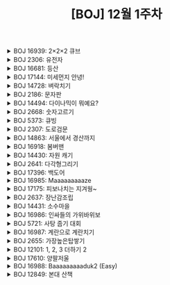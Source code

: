 ﻿---
toc: true
title:  "[BOJ] 12월 1주차"
last_modified_at:   2020-12-07
categories : PS2020
excerpt: "문제풀이"
image: "/images/baekjoon.png"
sitemap :
  changefreq : weekly
  priority : 1.0
use_math: true
---

<!-- BOJ 16939: 2×2×2 큐브 -->
<details>
<summary>BOJ 16939: 2×2×2 큐브</summary>
<div markdown="1">
Link : [https://www.acmicpc.net/problem/16939](https://www.acmicpc.net/problem/16939)<br>

<details>
<summary>소스 코드</summary>
<div markdown="1">
### solution
<script src="https://gist.github.com/yooniversal/d5b634180b5b673fbcc2fab2022d0131.js"></script>
</div>
</details>
<br>

구현 문제. 설명은 간단하지만 과정은 녹록치 않다.<br>
간단하게 표현할 방법이 떠오르질 않아 하드코딩을 했다. (인덱스 규칙을 찾기가 힘들었다)<br>
큐브를 돌릴 수 있는 방향은 총 12가지가 존재하는데 이 12가지를 구현해주면 되고<br>
큐브를 돌렸을 때 어디서 어디로 이동하는지 잘 체크해 놓는다면 푸는데 그렇게 어렵지는 않다.<br>
구현의 난이도보다는 귀찮음이 더 컸던 문제.

</div>
</details>

<!-- BOJ 2306: 유전자 -->
<details>
<summary>BOJ 2306: 유전자</summary>
<div markdown="1">
Link : [https://www.acmicpc.net/problem/2306](https://www.acmicpc.net/problem/2306)<br>

### solution
<script src="https://gist.github.com/yooniversal/388c08f95fa5c9a4d7561e482225c7fd.js"></script>

DP 문제.<br>
`f(l, r)` : [l, r]에서 얻을 수 있는 KOI 유전자의 최대 길이<br>
`s[l]`, `s[r]`이 각각 a, t 또는 g, c일 때 2씩 카운트할 수 있도록 해주고<br>
어느 위치에서 분할될지 모르니 모든 경우에서 분할해 재귀를 돌려주자.

</div>
</details>

<!-- BOJ 16681: 등산 -->
<details>
<summary>BOJ 16681: 등산</summary>
<div markdown="1">
Link : [https://www.acmicpc.net/problem/16681](https://www.acmicpc.net/problem/16681)<br>

### solution
<script src="https://gist.github.com/yooniversal/c794b7e2127ffe107d89accb1a2954f5.js"></script>

집과 고려대학교의 높이가 1이다. 그리고 목표 지점은 보다 높은 위치에 있어야 하므로 1보다 커야 한다.<br>
때문에 TC 2번에서는 Impossible을 출력해야 한다. 그럼 이제 그렇지 않은 경우는 다익스트라로 풀 수 있다.<br>
지점 u, v가 있고 거리가 w라고 하자. 또한 u, v는 목표 지점의 후보이다. 이 때 각 지점의 높이를 `h[u]`, `h[v]`라 정의하면<br>
문제에서는 양방향 경로라고 쓰여있지만 어차피 목표 지점까지는 높이가 증가하는 방향으로만 이동해야 하므로<br>
`h[u] > h[v]`일 땐 u->v 경로만, `h[u] < h[v]`일 땐 v->u 경로만 추가해줘야 한다.<br>
<br>
만약 목표 지점이 u로 확정됐다고 하자. 그럼 1번(집)에서 목표지점까지 높이가 증가하는 방향으로 이동해서 도착 후<br>
N번(고려대학교)까지 높이가 감소하는 방향으로 이동해야 한다.<br>
목표 지점 -> 고려대학교가 높이가 감소하는 방향이라면, 고려대학교 -> 목표 지점까지는 **높이가 증가하는 방향**으로 가야한다.<br>
때문에 집과 고려대학교에서 다익스트라를 돌려준 후 목표 지점의 후보가 되는 지점을 모두 탐색하면서<br>
등산의 가치가 최대일 때를 취하면 된다.<br>
<br>
등산의 가치는 음수가 될 수 있으므로 0이 아닌 **-INF**로 해줘야 한다.<br>
일반적으로 쓰는 INF 값(예 987654321)보다 등산의 가치가 커질 수 있으므로<br>
int형이 아닌 **long long**으로 바꿔놓고 INF값도 더 크게 설정해주자.

</div>
</details>

<!-- BOJ 17144: 미세먼지 안녕! -->
<details>
<summary>BOJ 17144: 미세먼지 안녕!</summary>
<div markdown="1">
Link : [https://www.acmicpc.net/problem/17144](https://www.acmicpc.net/problem/17144)<br>

### solution
<script src="https://gist.github.com/yooniversal/dcdf856ad94cffe6ad80cc3b82d1465c.js"></script>

구현 문제. 이것도 제출 수가 심상치 않아서 찾아보니 삼성 SW 기출문제였다.<br>
그래도 다른 문제에 비해서 구현 난이도가 높지는 않은거 같다.<br>
문제 설명이 잘 돼있어서 딱히 주의할 점도 떠오르지 않고.. 설명에 충실하게 구현하자.

</div>
</details>

<!-- BOJ 14728: 벼락치기 -->
<details>
<summary>BOJ 14728: 벼락치기</summary>
<div markdown="1">
Link : [https://www.acmicpc.net/problem/14728](https://www.acmicpc.net/problem/14728)<br>

### solution
<script src="https://gist.github.com/yooniversal/4c4cf4b7216cdec4b9122eca07564f3f.js"></script>

DP 문제.<br>
남은 시간에 필요한 시간을 쓸 수 있냐 없냐로 나눠서 쓸 수 있다면 점수를 더해주자.

</div>
</details>

<!-- BOJ 2186: 문자판 -->
<details>
<summary>BOJ 2186: 문자판</summary>
<div markdown="1">
Link : [https://www.acmicpc.net/problem/2186](https://www.acmicpc.net/problem/2186)<br>

### solution
<script src="https://gist.github.com/yooniversal/01b88f6deb51a4c12acc848b554998d7.js"></script>

DP 문제다.<br>
기본적으로 길찾는 BFS 문제처럼 상하좌우로 움직일 수 있다. (K배로 움직일 수도 있다)<br>
찾으려는 문자열의 인덱스를 인자로 두어서 찾아야 하는 알파벳을 탐색해가는 식으로 구현하면 된다.<br>
어렵지 않은 문제.

</div>
</details>

<!-- BOJ 14494: 다이나믹이 뭐예요? -->
<details>
<summary>BOJ 14494: 다이나믹이 뭐예요?</summary>
<div markdown="1">
Link : [https://www.acmicpc.net/problem/14494](https://www.acmicpc.net/problem/14494)<br>

### solution
<script src="https://gist.github.com/yooniversal/252608e2cafa9e34ab6482f8eaa973a0.js"></script>

좌표 값이 변하는 3가지 케이스에 대해 재귀롤 돌리되 DP로 풀기.

</div>
</details>

<!-- BOJ 2668: 숫자고르기 -->
<details>
<summary>BOJ 2668: 숫자고르기</summary>
<div markdown="1">
Link : [https://www.acmicpc.net/problem/2668](https://www.acmicpc.net/problem/2668)<br>

### solution
<script src="https://gist.github.com/yooniversal/331fa067a077c9ca1d90c66b79631151.js"></script>

사이클이 생기는 수열들의 집합을 찾아야 한다.<br>
N의 상한이 충분히 작아서 사이클임을 알기 위해 DFS를 돌려줬고<br>
사이클이라면 돌아오면서 `ans[]`에 표시하도록 했다.

</div>
</details>

<!-- BOJ 5373: 큐빙 -->
<details>
<summary>BOJ 5373: 큐빙</summary>
<div markdown="1">
Link : [https://www.acmicpc.net/problem/5373](https://www.acmicpc.net/problem/5373)<br>

<details>
<summary>소스 코드</summary>
<div markdown="1">
### solution
<script src="https://gist.github.com/yooniversal/393c29865e5be81f14b489f1a6bc7293.js"></script>
</div>
</details>

여태까지 풀어본 구현 문제 중 끝판왕이다. 위에 있는 [BOJ 16939: 2×2×2 큐브](https://www.acmicpc.net/problem/16939)는 몸풀기인듯.<br>
어디서 이 문제가 구현이 골치 아프다는 글을 한참 전에 읽고 겁나서 시도를 안해보다가<br>
[여기](https://code.plus/course/40)에 시뮬레이션 문제로 올라와 있어서 패기있게 도전하고 머리가 깨지는 경험을 했다.<br>
이 문제는 qna에 반례가 제출 수에 비해 생각보다 많이 올라와있지 않다. (물론 도움되는 반례도 있었다! 👍)<br>
왜 그런가 하니 큐브를 시뮬레이션 할 수 있는 [사이트](https://rubiks-cube-solver.com/)가 있었다.<br>
반례가 도대체 뭘까 하며 찾아보다 이런 사이트가 있지 않을까 해서 먼저 찾았는데.. 사람 생각하는거 다 비슷한거 같다.<br>
<br>
구현하는 아이디어 자체는 간단하다. 일단 면이 6가지가 존재한다. 그리고 돌리는 방향은 시계, 반시계 2가지다.<br>
그럼 면을 하나 정하고 돌리려는 방향도 정했다면 그 면을 돌렸을 때 어느 부분이 달라지는지 생각해보자.<br>
4개의 면에서 값이 변한다는걸 금방 알 수 있는데, 문제는 인덱스 값 자체에서 규칙성이 잘 안보인다.<br>
(하나하나 업데이트하다 보면 대충 어떻게 처리하면 되겠네 싶은 규칙성은 감이 살짝 오긴 하지만<br>
인덱스 값 즉, '숫자'만 보고 어떻게 처리하는게 편하겠거니 싶은 규칙성은 보이질 않았다.)<br>
이 부분 때문에 함수 구현 대부분을 하드 코딩으로 처리했다. 소스 코드가 굉장히 긴 이유가 바로 이 부분이다. 😇<br>
아무튼 구현을 하면 되는데, 주의할 점은 한 면을 잡고 돌렸을 때 **해당 면의 값도 방향에 따라 변한다**.<br>
위에 시뮬레이션하는 사이트에서 테스트해보면 쉽게 알 수 있다. 이 부분때문에 시계/반시계 구현을 함수로 따로 만들어줬다.<br>
<br>
다시는 풀고싶지 않은 문제다.<br>
이 문제도 삼성 기출이라는데 실전에서 이걸 빠르게 풀고 통과한 사람은 거의 없을거 같다.<br>
구현 문제는 알고리즘처럼 알지 못하면 손도 못대는 그런 유형이 아니기 때문에<br>
누구나 덤벼들 수 있지만 난이도가 올라가면 일단 손도 대기 싫어지는거 같다. 풀기 싫다는걸 뭘 이렇게 쭝얼쭝얼 썼지?<br>
그래도 이런 문제를 경험해보는게 후에 더 좋은 영향을 주기는 하는것 같다. 구현 실력도 그렇고 멘탈적인 측면에서도.<br>
으아아 😵

</div>
</details>

<!-- BOJ 2307: 도로검문 -->
<details>
<summary>BOJ 2307: 도로검문</summary>
<div markdown="1">
Link : [https://www.acmicpc.net/problem/2307](https://www.acmicpc.net/problem/2307)<br>

### solution
<script src="https://gist.github.com/yooniversal/4b6fd49a4fec616426d424f030a2549b.js"></script>

아무 길을 막지 않은 상태에서 다익스트라를 돌려 최단 거리를 구한 후 기준으로 잡는다.<br>
1~N까지의 최단 경로를 `route[]`에 담고 경로를 1개씩 막아서 다익스트라를 돌려본다.<br>
만약 완전히 막아서 N으로 도달하지 못할 경우 -1을 출력하고<br>
그렇지 않은 경우 `(기준 - 최단 거리)`의 최댓값을 구하면 된다.

</div>
</details>

<!-- BOJ 14863: 서울에서 경산까지 -->
<details>
<summary>BOJ 14863: 서울에서 경산까지</summary>
<div markdown="1">
Link : [https://www.acmicpc.net/problem/14863](https://www.acmicpc.net/problem/14863)<br>

### solution
<script src="https://gist.github.com/yooniversal/ab6bf796e61b1c32ab95d17eedc60c02.js"></script>

DP 문제.<br>
도시 a에서 b로 가는 방법은 도보, 자전거 단 2개 뿐이다. 케이스도 2개뿐이므로 모든 경우를 돌려주면 된다.

</div>
</details>

<!-- BOJ 16918: 봄버맨 -->
<details>
<summary>BOJ 16918: 봄버맨</summary>
<div markdown="1">
Link : [https://www.acmicpc.net/problem/16918](https://www.acmicpc.net/problem/16918)<br>

### solution
<script src="https://gist.github.com/yooniversal/4821fbd918e3b53bc912ddedf5b65b0f.js"></script>

가로, 세로, 시간 범위가 크지 않으므로 구현에만 신경쓰면 된다.<br>
폭탄이 터지는 시간이 0이 됐다고 곧바로 터뜨리면 옆에있는 **터져야 하는 폭탄**이 터지지 못하는 경우가 발생한다.<br>
때문에 영향을 받는 좌표를 전체를 탐색하며 담아둔 후 마지막에 터뜨리도록 처리했다. 이부분만 유의하면 될 것 같다.

</div>
</details>

<!-- BOJ 14430: 자원 캐기 -->
<details>
<summary>BOJ 14430: 자원 캐기</summary>
<div markdown="1">
Link : [https://www.acmicpc.net/problem/14430](https://www.acmicpc.net/problem/14430)<br>

### solution
<script src="https://gist.github.com/yooniversal/bc7c92fa5edabd2896c9b3e2f86b989c.js"></script>

DP 문제.<br>
아래, 오른쪽으로 탐색하면서 최댓값을 갱신해주면 된다.

</div>
</details>

<!-- BOJ 2641: 다각형그리기 -->
<details>
<summary>BOJ 2641: 다각형그리기</summary>
<div markdown="1">
Link : [https://www.acmicpc.net/problem/2641](https://www.acmicpc.net/problem/2641)<br>

### solution
<script src="https://gist.github.com/yooniversal/1135f6c94c017e67e44c1d027c192a57.js"></script>

구현 문젠데 처음에 어떻게 풀어야 할지 감이 바로 오질 않았다.<br>
여러 시행착오 끝에 (0,0) 기준으로 입력받은 방향대로 좌표를 이동하면서 담은 뒤<br>
가장 왼쪽 아래(코드에서는 정렬했을 때 가장 앞에 오는 값)에 있는 좌표를 다시 기준 잡아<br>
(0,0)으로 평행이동할 때 이동하는 만큼 모든 좌표도 똑같이 평행이동 시켜줬다.<br>
그렇게 했을 때 표본 모양수열과 좌표가 모두 같다면 답을 갱신해주도록 했다.

</div>
</details>

<!-- BOJ 17396: 백도어 -->
<details>
<summary>BOJ 17396: 백도어</summary>
<div markdown="1">
Link : [https://www.acmicpc.net/problem/17396](https://www.acmicpc.net/problem/17396)<br>

### solution
<script src="https://gist.github.com/yooniversal/894cba2913210610eccb507f75ee1e82.js"></script>

마지막을 제외한 분기점 중 상대방 시야에 보이는 곳은 경로로 추가하지 않으면 된다.<br>
다익스트라로 풀어주면 된다. 오버플로우에 주의.

</div>
</details>

<!-- BOJ 16985: Maaaaaaaaaze -->
<details>
<summary>BOJ 16985: Maaaaaaaaaze</summary>
<div markdown="1">
Link : [https://www.acmicpc.net/problem/16985](https://www.acmicpc.net/problem/16985)<br>

### solution
<script src="https://gist.github.com/yooniversal/ac75fdcfc40f078804621d2a5e2d2082.js"></script>

미로에서 탈출구를 찾는 BFS 문제를 풀어봤다면 이 문제도 역시 같은 방식으로 풀 수 있다. 다만 3차원이다.<br>
방식은 달라지지 않지만 구현이 조금 까다롭다. 층을 임의로 설정할 수도 있고, 출발점 또한 4가지를 선택할 수 있다.<br>
또한 각 면을 회전시킬 수 있다는 점도 까다롭게 하는 요소중 하나다.<br>
<br>
각 면이 어디 층으로 들어가는지는 임의로 설정되기 때문에 순열을 만들어주는 **next_permutation**을 이용했고<br>
각각 회전한 횟수 또한 0~4회이므로 이 부분은 5면에 대해 5중 for문을 돌려줬다.<br>
이렇게 케이스를 모두 만들어줬다면 각각 BFS를 돌려 맨 마지막 면의 도착점까지 가는 최단 거리를 취하면 된다.<br>
구현하는데 좀 답답했고, AC를 받았지만 통과한 시간이 너무 길어서 또 답답했다.

</div>
</details>

<!-- BOJ 17175: 피보나치는 지겨웡~ -->
<details>
<summary>BOJ 17175: 피보나치는 지겨웡~</summary>
<div markdown="1">
Link : [https://www.acmicpc.net/problem/17175](https://www.acmicpc.net/problem/17175)<br>

### solution
<script src="https://gist.github.com/yooniversal/768a796de204f14bcb4bb1cc752e9aff.js"></script>

문제 설명에 주어진 코드대로 돌렸을 때 함수가 호출되는 횟수를 구해야 한다.<br>
당연히 DP로 풀어야 하는데 본인이 호출되는 횟수까지 세므로 기존 피보나치에서 1을 더하도록 하자.<br>
기저 사례도 다르니 주의.

</div>
</details>

<!-- BOJ 2637: 장난감조립 -->
<details>
<summary>BOJ 2637: 장난감조립</summary>
<div markdown="1">
Link : [https://www.acmicpc.net/problem/2637](https://www.acmicpc.net/problem/2637)<br>

### solution
<script src="https://gist.github.com/yooniversal/af8718c97c7b66f2facc49e7406f5c4a.js"></script>

`f(a, b)` : a번 제품을 만드는데 필요한 재료 b의 갯수<br>
처음에 입력받는 M개의 줄에서 기본 제품을 걸러낸 후 완제품에서 기본 제품의 갯수를 취해오는 방식을 택했다.<br>
완제품을 이루는 재료들은 기본/중간 제품이 있는데 여기서 중간 제품은 또 기본 제품들로 이루어져 있으므로<br>
DP로 풀어내야 효율적으로 풀어낼 수 있겠다.

</div>
</details>

<!-- BOJ 14431: 소수마을 -->
<details>
<summary>BOJ 14431: 소수마을</summary>
<div markdown="1">
Link : [https://www.acmicpc.net/problem/14431](https://www.acmicpc.net/problem/14431)<br>

### solution
<script src="https://gist.github.com/yooniversal/310c3daa45f23b8382e6f7193d9cb00a.js"></script>

마을을 2개 잡고 거리가 소수면 양방향으로 간선을 담아준 후 다익스트라를 돌리면 된다.<br>
소수는 에라토스테네스의 체로 처리하자.

</div>
</details>

<!-- BOJ 16986: 인싸들의 가위바위보 -->
<details>
<summary>BOJ 16986: 인싸들의 가위바위보</summary>
<div markdown="1">
Link : [https://www.acmicpc.net/problem/16986](https://www.acmicpc.net/problem/16986)<br>

### solution
<script src="https://gist.github.com/yooniversal/5bda4dddf470e7bc225fda420ade24e5.js"></script>

구현 문제다. 문제 설명을 좀 꼼꼼히 읽어야 할 필요가 있다.<br>
처음에 설명을 대충 읽고 사진만 보고 아! 이긴 사람이 왼쪽으로 오는구나! 했는데 TC부터 틀렸다.<br>
설명에 있는 규칙 2을 잘 읽어보면, **비겼을 때 경기 진행 순서 뒤인 사람이 이긴 것으로 간주**한다고 언급 돼있다.<br>
따라서 지우, 경희, 민호를 1, 2, 3이라 부르면 지우 vs (경희 or 민호)일 때 A[i][j]가 0 또는 1이면 무조건 지우가 지게 된다.<br>
(즉, 이전 승패 정보와는 관련없이 값의 크기(순서)에 따라 달라진다는 점이다)<br>
또한 지우가 k번 이겨야하긴 하지만 다른 친구들이 k번을 먼저 이기면 곤란하다. 때문에 이 경우도 커팅해줘야 한다.<br>
고려해야할 부분이 꽤 많아서 구현하는데 힘들었다. 재귀로 짠 덕분에 코드는 생각보다 간결해졌지만 많이 고생했다.

</div>
</details>

<!-- BOJ 5721: 사탕 줍기 대회 -->
<details>
<summary>BOJ 5721: 사탕 줍기 대회</summary>
<div markdown="1">
Link : [https://www.acmicpc.net/problem/5721](https://www.acmicpc.net/problem/5721)<br>

### solution
<script src="https://gist.github.com/yooniversal/46984de66ca8404c368729423c9a4716.js"></script>

DP 문제.<br>
조금 특이한 점은 세로, 가로의 상한이 별도로 주어지지 않았다는 점이다.<br>
이 부분때문에 처음에 벡터 resize를 통해서 풀어보려 했는데 이게 메모리 할당이랑 직접적으로 연관된게 아닌건지<br>
아니면 내가 모르는 부분이 또 있는건진 모르겠지만 런타임 에러가 떠서 캐시를 2차원 배열이 아닌 1차원 배열로 설정했다.<br>
가령, m=3, n=5이고 특정 좌표가 (1, 4)라면 $1\times 5+4 = 9$로 나타낼 수 있다. (0-based index)<br>
행과 열을 직접적으로 써야할 경우 위 값을 n의 몫, 나머지로 다시 분해해서 사용하면 된다.<br>
<br>
1. 원소 하나를 선택했다면 같은 행에서는 이웃한 원소를 선택하지 못한다. 따라서 2칸 더 오른쪽으로 이동해야 한다. (+a[x][y])
2. 선택하지 않는다면 1칸 오른쪽으로 이동할 수 있다. 대신 답에 갱신하진 않는다.
3. 다음 칸(y+1) 또는 다다음칸(y+2)이 n보다 크거나 같을 경우, 다음 행의 첫 번째 원소로 넘어가도록 해주자.

</div>
</details>

<!-- BOJ 16987: 계란으로 계란치기 -->
<details>
<summary>BOJ 16987: 계란으로 계란치기</summary>
<div markdown="1">
Link : [https://www.acmicpc.net/problem/16987](https://www.acmicpc.net/problem/16987)<br>

### solution
<script src="https://gist.github.com/yooniversal/c1cf3cb5e8bf32bc4dd87a8bfa81c8a8.js"></script>

설명을 슥 읽고 뚝딱뚝딱 짠 후에 TC를 돌려봤는데 답이 쉽게 나오질 않았다.<br>
문제를 잘못 읽었나 몇 번을 검토해보다 잘 모르겠어서 나같은 사람이 있나 검색을 해봤는데<br>
나같은 사람은 거의 없는 것 같고(..) 다만 설명에 대해서 쉽게 풀어쓴 글이 있어서 참고하고 AC를 받을 수 있었다.<br>
<br>
설명에 있는 계란을 치는 과정에서 2번이 헷갈렸다.<br>
이게 기준 계란으로 다른 계란을 치긴 치는데 적어도 한 쪽이 깨질 때까지 치는건지(TC 9번이 반례)<br>
한 번만 치고 기준 계란으로 남은 깨지지 않은 다른 계란들을 또 치러 가는건지(TC에서 한 두개 정도 틀림)<br>
위 2가지에서 계속 삐걱삐걱댔는데 다른 분의 글을 읽어보니 그냥 **한 번 치고 기준 계란을 다음으로 바꾸는 거였다**. 😇<br>
그냥 이렇게 짜주면 크게 어려운건 없다. N이 심히 적으니 브루트 포스로 해결할 수 있겠다.

</div>
</details>

<!-- BOJ 2655: 가장높은탑쌓기 -->
<details>
<summary>BOJ 2655: 가장높은탑쌓기</summary>
<div markdown="1">
Link : [https://www.acmicpc.net/problem/2655](https://www.acmicpc.net/problem/2655)<br>

### solution
<script src="https://gist.github.com/yooniversal/0e7954e16bb17ecde5cc4dd354533893.js"></script>

DP 문제.<br>
`f(i)` : 현재 맨 위에 있는 벽돌이 i번일 때 만들 수 있는 최대 높이<br>
문제에 써진 기준에 따라 벽돌을 쌓고 재귀로 돌아가면서 답이 갱신(`ret < f(i) + wall[i].h`)될 때마다 `from[i]` 또한 갱신해주자.<br>
`from[i]`는 i번 벽돌 위에 쌓을 벽돌의 번호를 가리킨다. 이 `from[i]` 덕분에 어떤 벽돌이 쌓였는지 역추적할 수 있다.

</div>
</details>

<!-- BOJ 12101: 1, 2, 3 더하기 2 -->
<details>
<summary>BOJ 12101: 1, 2, 3 더하기 2</summary>
<div markdown="1">
Link : [https://www.acmicpc.net/problem/12101](https://www.acmicpc.net/problem/12101)<br>

### solution
<script src="https://gist.github.com/yooniversal/36af2efe27aa4c1237a7a275f02bfd48.js"></script>

n이 적으므로 브루트 포스로 답을 찾아주자.

</div>
</details>

<!-- BOJ 17610: 양팔저울 -->
<details>
<summary>BOJ 17610: 양팔저울</summary>
<div markdown="1">
Link : [https://www.acmicpc.net/problem/17610](https://www.acmicpc.net/problem/17610)<br>

### solution
<script src="https://gist.github.com/yooniversal/146e47d555da1cde9da93b0f5ddbe536.js"></script>

브루트 포스로 풀 수 있다.<br>
매번 호출될 때마다 이용하지 않은 인덱스를 통해 현재 값에서 더하거나 빼는 연산을 해주려 했는데<br>
이 방식으로는 TLE를 피할 수 없었다. (이미 나온 값을 `visited`에 추가하는건 WA를 받는다. 반례는 [1, 2, 3])<br>
어차피 특정 인덱스를 사용할 차례가 왔을 때 **사용하거나 사용하지 않거나** 딱 2가지이기 때문에<br>
사용하는 경우는 더하거나 빼는 연산을, 사용하지 않는 경우는 현재 값에 영향을 주지 않도록 처리해주고<br>
다음 인덱스로 넘어가는 방식으로 짜주면 시간 문제없이 충분히 통과할 수 있다.<br>
즉, 함수가 호출될 때마다 [0, n)을 모두 돌면서 처리해줄 필요가 없다는 말.<br>
카테고리에 DP로도 분류가 돼있던데 아마 비슷한 방식으로 돌아가되 메모이제이션을 해주는 것 같다.

</div>
</details>

<!-- BOJ 16988: Baaaaaaaaaduk2 (Easy) -->
<details>
<summary>BOJ 16988: Baaaaaaaaaduk2 (Easy)</summary>
<div markdown="1">
Link : [https://www.acmicpc.net/problem/16988](https://www.acmicpc.net/problem/16988)<br>

### solution
<script src="https://gist.github.com/yooniversal/e370951b1ecc7079ac129d4c5405ca9e.js"></script>

DFS로 상대의 돌의 집합을 먼저 묶어준 뒤(`makeArea()`) 2개의 빈 칸을 찾아가면서 돌을 놓았다고 가정한 후<br>
각 집합이 둘러쌓였을 경우(`blank=0`) 답을 갱신하도록 해줬다.<br>
2개를 놓을 수 있는 모든 경우의 수를 뒤져봤기 때문에 결론적으로는 브루트 포스로 풀었다.<br>
아이디어도 금방 짜고 구현도 틀을 잡기까지는 얼마 안걸렸지만 몇몇 TC에 걸려서 제출하기까지 시간이 좀 걸렸다.<br>
걸렸던 TC가 없었다면 꽤나 애먹었을 것 같다.

</div>
</details>

<!-- BOJ 12849: 본대 산책 -->
<details>
<summary>BOJ 12849: 본대 산책</summary>
<div markdown="1">
Link : [https://www.acmicpc.net/problem/12849](https://www.acmicpc.net/problem/12849)<br>

### solution
<script src="https://gist.github.com/yooniversal/061d89e90fdef4c16e6dff0c25ebf060.js"></script>

정보대를 1번이라 했을 때, 건물 수가 적으므로 인접 행렬(`adj[][]`)로 나타내준 뒤<br>
D분 뒤에 1번에 도달하는 경우를 DP로 세주면 된다.

</div>
</details>

<script src="https://utteranc.es/client.js"
        repo="yooniversal/blog-comments"
        issue-term="pathname"
        theme="github-light"
        crossorigin="anonymous"
        async>
</script>
